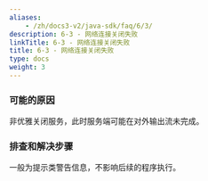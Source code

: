 ```yaml
---
aliases:
    - /zh/docs3-v2/java-sdk/faq/6/3/
description: 6-3 - 网络连接关闭失败
linkTitle: 6-3 - 网络连接关闭失败
title: 6-3 - 网络连接关闭失败
type: docs
weight: 3
---
```




### 可能的原因

非优雅关闭服务，此时服务端可能在对外输出流未完成。

### 排查和解决步骤

一般为提示类警告信息，不影响后续的程序执行。